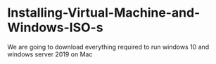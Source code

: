 # Installing-Virtual-Machine-and-Windows-ISO-s
We are going to download everything required to run windows 10 and windows server 2019 on Mac

